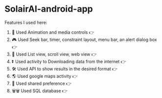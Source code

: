 # SolairAI-android-app
Features I used here:
1. 🌆 Used Animation and media controls  👉
2. 🎮 Used Seek bar, timer, constraint layout, menu bar, an alert dialog box 👉
3. 📃 Used List view, scroll view, web view 👉
4. ⏬ Used activity to Downloading data from the internet 👉
5. 🛠  Used API to show results in the desired format 👉
6. 🌎 Used google maps activity 👉
7. 📅 Used shared preference 👉
8. 🗑🗑 Used SQL database 👉
